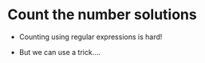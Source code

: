 # Count the number solutions

<!-- %% svg-grid: none -->
<!-- %% hide           -->

* Counting using regular expressions is hard!

* But we can use a trick....
